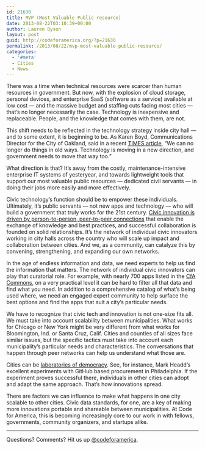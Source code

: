 ```yaml
---
id: 21630
title: MVP (Most Valuable Public resource)
date: 2013-08-22T03:10:39+00:00
author: Lauren Dyson
layout: post
guid: http://codeforamerica.org/?p=21630
permalink: /2013/08/22/mvp-most-valuable-public-resource/
categories:
  - '#meta'
  - Cities
  - News
---
```

There was a time when technical resources were scarcer than human resources in government. But now, with the explosion of cloud storage, personal devices, and enterprise SaaS (software as a service) available at low cost — and the massive budget and staffing cuts facing most cities — that’s no longer necessarily the case. Technology is inexpensive and replaceable. People, and the knowledge that comes with them, are not.

This shift needs to be reflected in the technology strategy inside city hall — and to some extent, it is beginning to be. As Karen Boyd, Communications Director for the City of Oakland, said in a recent [TIMES article](https://docs.google.com/a/codeforamerica.org/file/d/0B7kCNBAFaNnCS3Y4eTlWV0JOY2s/edit), “We can no longer do things in old ways. Technology is moving in a new direction, and government needs to move that way too.”

What direction is that? It&#8217;s away from the costly, maintenance-intensive enterprise IT systems of yesteryear, and towards lightweight tools that support our most valuable public resources — dedicated civil servants — in doing their jobs more easily and more effectively.

Civic technology’s function should be to empower these individuals. Ultimately, it’s public servants — not new apps and technology — who will build a government that truly works for the 21st century. [Civic innovation is driven by person-to-person, peer-to-peer connections](http://codeforamerica.org/2013/04/09/how-innovation-spreads/) that enable the exchange of knowledge and best practices, and successful collaboration is founded on solid relationships. It’s the network of individual civic innovators working in city halls across the country who will scale up impact and collaboration between cities. And we, as a community, can catalyze this by convening, strengthening, and expanding our own networks.

In the age of endless information and data, we need experts to help us find the information that matters. The network of individual civic innovators can play that curatorial role. For example, with nearly 700 apps listed in the [CfA Commons](http://commons.codeforamerica.org/), on a very practical level it can be hard to filter all that data and find what you need. In addition to a comprehensive catalog of what’s being used where, we need an engaged expert community to help surface the best options and find the apps that suit a city’s particular needs.

We have to recognize that civic tech and innovation is not one-size fits all. We must take into account scalability between municipalities. What works for Chicago or New York might be very different from what works for Bloomington, Ind. or Santa Cruz, Calif. Cities and counties of all sizes face similar issues, but the specific tactics must take into account each municipality’s particular needs and characteristics. The conversations that happen through peer networks can help us understand what those are.

Cities can be [laboratories of democracy](http://codeforamerica.org/2010/10/05/little-laboratory-of-democracy/). See, for instance, Mark Headd’s excellent experiments with GitHub based procurement in Philadelphia. If the experiment proves successful there, individuals in other cities can adopt and adapt the same approach. That’s how innovations spread.

There are factors we can influence to make what happens in one city scalable to other cities. Civic data standards, for one, are a key of making more innovations portable and shareable between municipalities. At Code for America, this is becoming increasingly core to our work in with fellows, governments, community organizers, and startups alike.

* * *

Questions? Comments? Hit us up [@codeforamerica](http://twitter.com/codeforamerica).